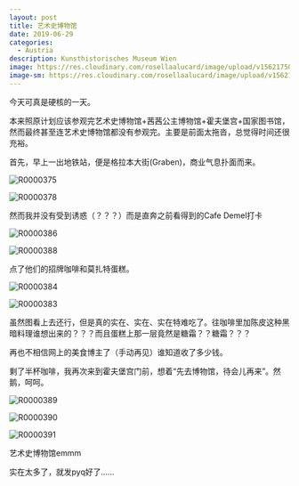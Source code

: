 ```yaml
---
layout: post
title: 艺术史博物馆
date: 2019-06-29
categories:
  - Austria
description: Kunsthistorisches Museum Wien
image: https://res.cloudinary.com/rosellaalucard/image/upload/v1562175051/R0000743_qgyidw.jpg
image-sm: https://res.cloudinary.com/rosellaalucard/image/upload/v1562175051/R0000743_qgyidw.jpg
---
```


今天可真是硬核的一天。

本来照原计划应该参观完艺术史博物馆+茜茜公主博物馆+霍夫堡宫+国家图书馆，然而最终甚至连艺术史博物馆都没有参观完。主要是前面太拖沓，总觉得时间还很充裕。

首先，早上一出地铁站，便是格拉本大街(Graben)，商业气息扑面而来。

![R0000375](https://res.cloudinary.com/rosellaalucard/image/upload/v1562178502/R0000375_nbb87w.jpg)

![R0000378](https://res.cloudinary.com/rosellaalucard/image/upload/v1562178507/R0000378_b4fph5.jpg)

然而我并没有受到诱惑（？？？）而是直奔之前看得到的Cafe Demel打卡

![R0000386](https://res.cloudinary.com/rosellaalucard/image/upload/v1562178505/R0000386_abhws4.jpg)

![R0000388](https://res.cloudinary.com/rosellaalucard/image/upload/v1562178505/R0000388_ss9uj8.jpg)

点了他们的招牌咖啡和莫扎特蛋糕。

![R0000384](https://res.cloudinary.com/rosellaalucard/image/upload/v1562178505/R0000384_evfvsz.jpg)

![R0000383](https://res.cloudinary.com/rosellaalucard/image/upload/v1562178507/R0000383_q2kf5v.jpg)

虽然图看上去还行，但是真的实在、实在、实在特难吃了。往咖啡里加陈皮这种黑暗料理谁想出来的？？？而且蛋糕上那一层竟然是糖霜？？糖霜？？？

再也不相信网上的美食博主了（手动再见）谁知道收了多少钱。

剩了半杯咖啡，我再次来到霍夫堡宫门前，想着“先去博物馆，待会儿再来”。然鹅，呵呵。

![R0000389](https://res.cloudinary.com/rosellaalucard/image/upload/v1562178510/R0000389_c580oq.jpg)

![R0000390](https://res.cloudinary.com/rosellaalucard/image/upload/v1562178526/R0000390_rzhztn.jpg)

![R0000391](https://res.cloudinary.com/rosellaalucard/image/upload/v1562178511/R0000391_tt1d7b.jpg)

艺术史博物馆emmm

实在太多了，就发pyq好了……
